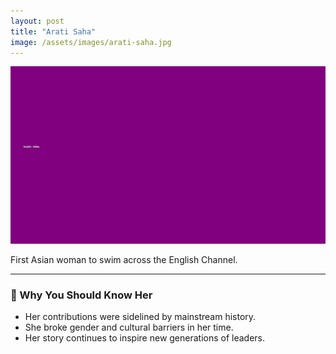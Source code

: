 ```yaml
---
layout: post
title: "Arati Saha"
image: /assets/images/arati-saha.jpg
---
```


![Arati Saha](/assets/images/arati-saha.jpg)

First Asian woman to swim across the English Channel.

---

### 🌟 Why You Should Know Her

- Her contributions were sidelined by mainstream history.
- She broke gender and cultural barriers in her time.
- Her story continues to inspire new generations of leaders.

